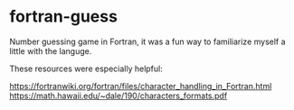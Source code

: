 # fortran-guess
Number guessing game in Fortran, it was a fun way to familiarize myself a little with the languge.

These resources were especially helpful: 

https://fortranwiki.org/fortran/files/character_handling_in_Fortran.html
https://math.hawaii.edu/~dale/190/characters_formats.pdf
